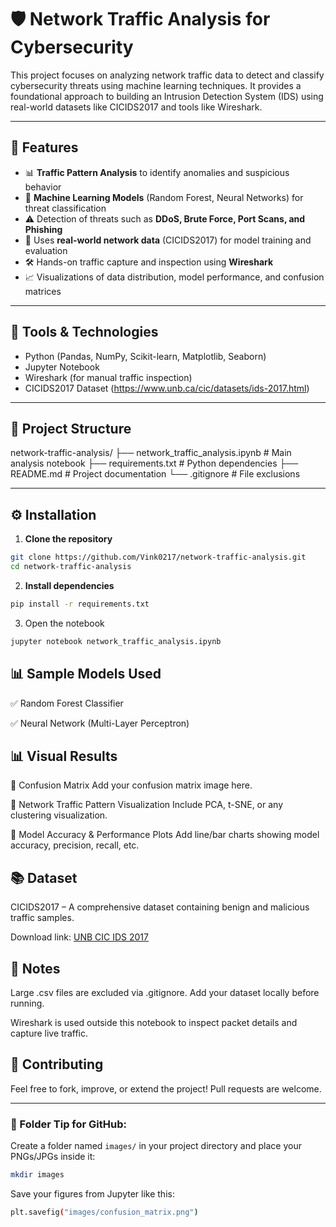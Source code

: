# 🛡️ Network Traffic Analysis for Cybersecurity

This project focuses on analyzing network traffic data to detect and classify cybersecurity threats using machine learning techniques. It provides a foundational approach to building an Intrusion Detection System (IDS) using real-world datasets like CICIDS2017 and tools like Wireshark.

---

## 🚀 Features

- 📊 **Traffic Pattern Analysis** to identify anomalies and suspicious behavior
- 🤖 **Machine Learning Models** (Random Forest, Neural Networks) for threat classification
- ⚠️ Detection of threats such as **DDoS, Brute Force, Port Scans, and Phishing**
- 🧪 Uses **real-world network data** (CICIDS2017) for model training and evaluation
- 🛠️ Hands-on traffic capture and inspection using **Wireshark**
- 📈 Visualizations of data distribution, model performance, and confusion matrices

---

## 🧰 Tools & Technologies

- Python (Pandas, NumPy, Scikit-learn, Matplotlib, Seaborn)
- Jupyter Notebook
- Wireshark (for manual traffic inspection)
- CICIDS2017 Dataset (https://www.unb.ca/cic/datasets/ids-2017.html)

---

## 📁 Project Structure

network-traffic-analysis/
├── network_traffic_analysis.ipynb # Main analysis notebook
├── requirements.txt # Python dependencies
├── README.md # Project documentation
└── .gitignore # File exclusions


---

## ⚙️ Installation

1. **Clone the repository**

```bash
git clone https://github.com/Vink0217/network-traffic-analysis.git
cd network-traffic-analysis
```

2. **Install dependencies**
```bash
pip install -r requirements.txt
```

3. Open the notebook
```bash
jupyter notebook network_traffic_analysis.ipynb
```

## 📊 Sample Models Used

  ✅ Random Forest Classifier

  ✅ Neural Network (Multi-Layer Perceptron)

## 📊 Visual Results
🔹 Confusion Matrix
Add your confusion matrix image here.


🔹 Network Traffic Pattern Visualization
Include PCA, t-SNE, or any clustering visualization.


🔹 Model Accuracy & Performance Plots
Add line/bar charts showing model accuracy, precision, recall, etc.

## 📚 Dataset

CICIDS2017 – A comprehensive dataset containing benign and malicious traffic samples.

Download link: [UNB CIC IDS 2017](https://www.unb.ca/cic/datasets/ids-2017.html)

## 📌 Notes

Large .csv files are excluded via .gitignore. Add your dataset locally before running.

Wireshark is used outside this notebook to inspect packet details and capture live traffic.

## 🤝 Contributing

Feel free to fork, improve, or extend the project! Pull requests are welcome.

---

### 📁 Folder Tip for GitHub:

Create a folder named `images/` in your project directory and place your PNGs/JPGs inside it:

```bash
mkdir images
```
Save your figures from Jupyter like this:
```bash
plt.savefig("images/confusion_matrix.png")
```



